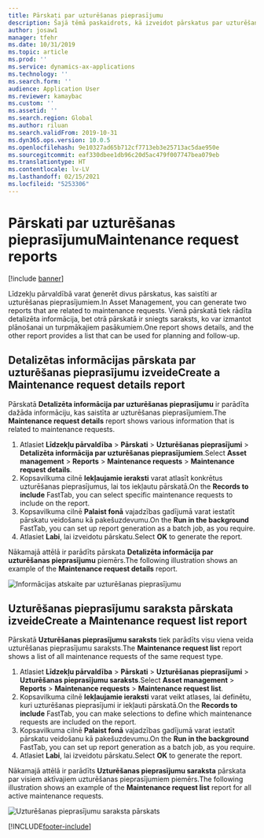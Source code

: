```yaml
---
title: Pārskati par uzturēšanas pieprasījumu
description: Šajā tēmā paskaidrots, kā izveidot pārskatus par uzturēšanas pieprasījumu Līdzekļu pārvaldībā.
author: josaw1
manager: tfehr
ms.date: 10/31/2019
ms.topic: article
ms.prod: ''
ms.service: dynamics-ax-applications
ms.technology: ''
ms.search.form: ''
audience: Application User
ms.reviewer: kamaybac
ms.custom: ''
ms.assetid: ''
ms.search.region: Global
ms.author: riluan
ms.search.validFrom: 2019-10-31
ms.dyn365.ops.version: 10.0.5
ms.openlocfilehash: 9e10327ad65b712cf7713eb3e25713ac5dae950e
ms.sourcegitcommit: eaf330dbee1db96c20d5ac479f007747bea079eb
ms.translationtype: HT
ms.contentlocale: lv-LV
ms.lasthandoff: 02/15/2021
ms.locfileid: "5253306"
---
```

# <a name="maintenance-request-reports"></a><span data-ttu-id="0893b-103">Pārskati par uzturēšanas pieprasījumu</span><span class="sxs-lookup"><span data-stu-id="0893b-103">Maintenance request reports</span></span>

[!include [banner](../../includes/banner.md)]

 

<span data-ttu-id="0893b-104">Līdzekļu pārvaldībā varat ģenerēt divus pārskatus, kas saistīti ar uzturēšanas pieprasījumiem.</span><span class="sxs-lookup"><span data-stu-id="0893b-104">In Asset Management, you can generate two reports that are related to maintenance requests.</span></span> <span data-ttu-id="0893b-105">Vienā pārskatā tiek rādīta detalizēta informācija, bet otrā pārskatā ir sniegts saraksts, ko var izmantot plānošanai un turpmākajiem pasākumiem.</span><span class="sxs-lookup"><span data-stu-id="0893b-105">One report shows details, and the other report provides a list that can be used for planning and follow-up.</span></span>

## <a name="create-a-maintenance-request-details-report"></a><span data-ttu-id="0893b-106">Detalizētas informācijas pārskata par uzturēšanas pieprasījumu izveide</span><span class="sxs-lookup"><span data-stu-id="0893b-106">Create a Maintenance request details report</span></span>

<span data-ttu-id="0893b-107">Pārskatā **Detalizēta informācija par uzturēšanas pieprasījumu** ir parādīta dažāda informāciju, kas saistīta ar uzturēšanas pieprasījumiem.</span><span class="sxs-lookup"><span data-stu-id="0893b-107">The **Maintenance request details** report shows various information that is related to maintenance requests.</span></span>

1. <span data-ttu-id="0893b-108">Atlasiet **Līdzekļu pārvaldība** \> **Pārskati** \> **Uzturēšanas pieprasījumi** \> **Detalizēta informācija par uzturēšanas pieprasījumiem**.</span><span class="sxs-lookup"><span data-stu-id="0893b-108">Select **Asset management** \> **Reports** \> **Maintenance requests** \> **Maintenance request details**.</span></span>
2. <span data-ttu-id="0893b-109">Kopsavilkuma cilnē **Iekļaujamie ieraksti** varat atlasīt konkrētus uzturēšanas pieprasījumus, lai tos iekļautu pārskatā.</span><span class="sxs-lookup"><span data-stu-id="0893b-109">On the **Records to include** FastTab, you can select specific maintenance requests to include on the report.</span></span>
3. <span data-ttu-id="0893b-110">Kopsavilkuma cilnē **Palaist fonā** vajadzības gadījumā varat iestatīt pārskatu veidošanu kā pakešuzdevumu.</span><span class="sxs-lookup"><span data-stu-id="0893b-110">On the **Run in the background** FastTab, you can set up report generation as a batch job, as you require.</span></span>
4. <span data-ttu-id="0893b-111">Atlasiet **Labi**, lai izveidotu pārskatu.</span><span class="sxs-lookup"><span data-stu-id="0893b-111">Select **OK** to generate the report.</span></span>

<span data-ttu-id="0893b-112">Nākamajā attēlā ir parādīts pārskata **Detalizēta informācija par uzturēšanas pieprasījumu** piemērs.</span><span class="sxs-lookup"><span data-stu-id="0893b-112">The following illustration shows an example of the **Maintenance request details** report.</span></span>

![Informācijas atskaite par uzturēšanas pieprasījumu](media/09-manage-maintenance-requests.png)

## <a name="create-a-maintenance-request-list-report"></a><span data-ttu-id="0893b-114">Uzturēšanas pieprasījumu saraksta pārskata izveide</span><span class="sxs-lookup"><span data-stu-id="0893b-114">Create a Maintenance request list report</span></span>

<span data-ttu-id="0893b-115">Pārskatā **Uzturēšanas pieprasījumu saraksts** tiek parādīts visu viena veida uzturēšanas pieprasījumu saraksts.</span><span class="sxs-lookup"><span data-stu-id="0893b-115">The **Maintenance request list** report shows a list of all maintenance requests of the same request type.</span></span>

1. <span data-ttu-id="0893b-116">Atlasiet **Līdzekļu pārvaldība** \> **Pārskati** \> **Uzturēšanas pieprasījumi** \> **Uzturēšanas pieprasījumu saraksts**.</span><span class="sxs-lookup"><span data-stu-id="0893b-116">Select **Asset management** \> **Reports** \> **Maintenance requests** \> **Maintenance request list**.</span></span>
2. <span data-ttu-id="0893b-117">Kopsavilkuma cilnē **Iekļaujamie ieraksti** varat veikt atlases, lai definētu, kuri uzturēšanas pieprasījumi ir iekļauti pārskatā.</span><span class="sxs-lookup"><span data-stu-id="0893b-117">On the **Records to include** FastTab, you can make selections to define which maintenance requests are included on the report.</span></span>
3. <span data-ttu-id="0893b-118">Kopsavilkuma cilnē **Palaist fonā** vajadzības gadījumā varat iestatīt pārskatu veidošanu kā pakešuzdevumu.</span><span class="sxs-lookup"><span data-stu-id="0893b-118">On the **Run in the background** FastTab, you can set up report generation as a batch job, as you require.</span></span>
4. <span data-ttu-id="0893b-119">Atlasiet **Labi**, lai izveidotu pārskatu.</span><span class="sxs-lookup"><span data-stu-id="0893b-119">Select **OK** to generate the report.</span></span>

<span data-ttu-id="0893b-120">Nākamajā attēlā ir parādīts **Uzturēšanas pieprasījumu saraksta** pārskata par visiem aktīvajiem uzturēšanas pieprasījumiem piemērs.</span><span class="sxs-lookup"><span data-stu-id="0893b-120">The following illustration shows an example of the **Maintenance request list** report for all active maintenance requests.</span></span>

![Uzturēšanas pieprasījumu saraksta pārskats](media/10-manage-maintenance-requests.png)


[!INCLUDE[footer-include](../../../includes/footer-banner.md)]